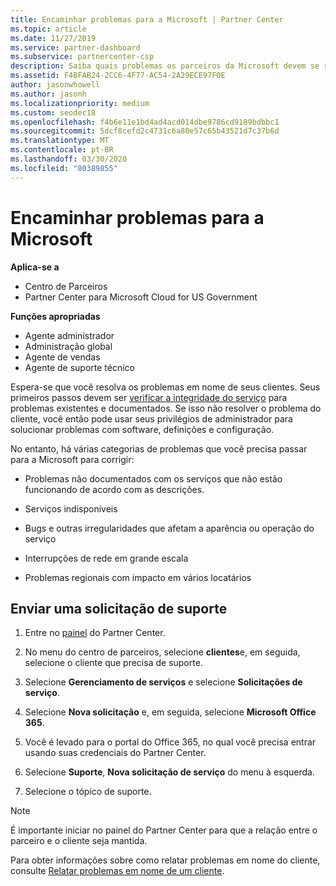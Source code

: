 ```yaml
---
title: Encaminhar problemas para a Microsoft | Partner Center
ms.topic: article
ms.date: 11/27/2019
ms.service: partner-dashboard
ms.subservice: partnercenter-csp
description: Saiba quais problemas os parceiros da Microsoft devem se resolver para seus clientes e quais problemas eles podem precisar escalonar para a Microsoft.
ms.assetid: F4BFAB24-2CC6-4F77-AC54-2A29ECE97F0E
author: jasonwhowell
ms.author: jasonh
ms.localizationpriority: medium
ms.custom: seodec18
ms.openlocfilehash: f4b6e11e1bd4ad4acd014dbe9786cd9189bdbbc1
ms.sourcegitcommit: 5dcf8cefd2c4731c6a80e57c65b43521d7c37b6d
ms.translationtype: MT
ms.contentlocale: pt-BR
ms.lasthandoff: 03/30/2020
ms.locfileid: "80389855"
---
```

# <a name="escalate-problems-to-microsoft"></a>Encaminhar problemas para a Microsoft

**Aplica-se a**

- Centro de Parceiros
- Partner Center para Microsoft Cloud for US Government

**Funções apropriadas**

- Agente administrador
- Administração global
- Agente de vendas
- Agente de suporte técnico

Espera-se que você resolva os problemas em nome de seus clientes. Seus primeiros passos devem ser [verificar a integridade do serviço](check-service-health.md) para problemas existentes e documentados. Se isso não resolver o problema do cliente, você então pode usar seus privilégios de administrador para solucionar problemas com software, definições e configuração.

No entanto, há várias categorias de problemas que você precisa passar para a Microsoft para corrigir:

- Problemas não documentados com os serviços que não estão funcionando de acordo com as descrições.

- Serviços indisponíveis

- Bugs e outras irregularidades que afetam a aparência ou operação do serviço

- Interrupções de rede em grande escala

- Problemas regionais com impacto em vários locatários

## <a name="submit-a-support-request"></a>Enviar uma solicitação de suporte

1. Entre no [painel](https://partner.microsoft.com/dashboard) do Partner Center.

2. No menu do centro de parceiros, selecione **clientes**e, em seguida, selecione o cliente que precisa de suporte.

3. Selecione **Gerenciamento de serviços** e selecione **Solicitações de serviço**.

4. Selecione **Nova solicitação** e, em seguida, selecione **Microsoft Office 365**.

5. Você é levado para o portal do Office 365, no qual você precisa entrar usando suas credenciais do Partner Center.

6. Selecione **Suporte**, **Nova solicitação de serviço** do menu à esquerda.

7. Selecione o tópico de suporte.

>[!NOTE]
>É importante iniciar no painel do Partner Center para que a relação entre o parceiro e o cliente seja mantida. 


Para obter informações sobre como relatar problemas em nome do cliente, consulte [Relatar problemas em nome de um cliente](report-problems-on-behalf-of-a-customer.md).

 

 



